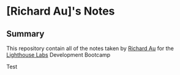 # [Richard Au]'s Notes
## Summary
This repository contain all of the notes taken by [Richard Au](https://github.com/au-richard) for the [Lighthouse Labs](https://www.lighthouselabs.ca/en) Development Bootcamp

Test